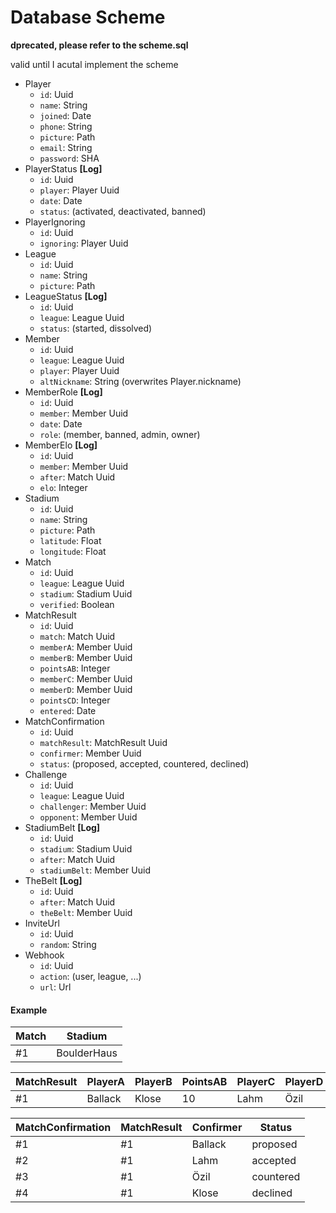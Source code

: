 # Database Scheme

**dprecated, please refer to the scheme.sql**

valid until I acutal implement the scheme

- Player
  - `id`: Uuid
  - `name`: String
  - `joined`: Date
  - `phone`: String
  - `picture`: Path
  - `email`: String
  - `password`: SHA
- PlayerStatus **[Log]**
  - `id`: Uuid
  - `player`: Player Uuid
  - `date`: Date
  - `status`: (activated, deactivated, banned)
- PlayerIgnoring
  - `id`: Uuid
  - `ignoring`: Player Uuid
- League
  - `id`: Uuid
  - `name`: String
  - `picture`: Path
- LeagueStatus **[Log]**
  - `id`: Uuid
  - `league`: League Uuid
  - `status`: (started, dissolved)
- Member
  - `id`: Uuid
  - `league`: League Uuid
  - `player`: Player Uuid
  - `altNickname`: String (overwrites Player.nickname)
- MemberRole **[Log]**
  - `id`: Uuid
  - `member`: Member Uuid
  - `date`: Date
  - `role`: (member, banned, admin, owner)
- MemberElo **[Log]**
  - `id`: Uuid
  - `member`: Member Uuid
  - `after`: Match Uuid
  - `elo`: Integer
- Stadium
  - `id`: Uuid
  - `name`: String
  - `picture`: Path
  - `latitude`: Float
  - `longitude`: Float
- Match
  - `id`: Uuid
  - `league`: League Uuid
  - `stadium`: Stadium Uuid
  - `verified`: Boolean
- MatchResult
  - `id`: Uuid
  - `match`: Match Uuid
  - `memberA`: Member Uuid
  - `memberB`: Member Uuid
  - `pointsAB`: Integer
  - `memberC`: Member Uuid
  - `memberD`: Member Uuid
  - `pointsCD`: Integer
  - `entered`: Date
- MatchConfirmation
  - `id`: Uuid
  - `matchResult`: MatchResult Uuid
  - `confirmer`: Member Uuid
  - `status`: (proposed, accepted, countered, declined)
- Challenge
  - `id`: Uuid
  - `league`: League Uuid
  - `challenger`: Member Uuid
  - `opponent`: Member Uuid
- StadiumBelt **[Log]**
  - `id`: Uuid
  - `stadium`: Stadium Uuid
  - `after`: Match Uuid
  - `stadiumBelt`: Member Uuid
- TheBelt **[Log]**
  - `id`: Uuid
  - `after`: Match Uuid
  - `theBelt`: Member Uuid
- InviteUrl
  - `id`: Uuid
  - `random`: String
- Webhook
  - `id`: Uuid
  - `action`: (user, league, ...)
  - `url`: Url

#### Example

|Match|Stadium|
|-|-|
|#1|BoulderHaus|

|MatchResult|PlayerA|PlayerB|PointsAB|PlayerC|PlayerD|PointsCD|
|-|-|-|-|-|-|-|
|#1|Ballack|Klose|10|Lahm|Özil|0

|MatchConfirmation|MatchResult|Confirmer|Status|
|-|-|-|-|
|#1|#1|Ballack|proposed|
|#2|#1|Lahm|accepted|
|#3|#1|Özil|countered|
|#4|#1|Klose|declined|

